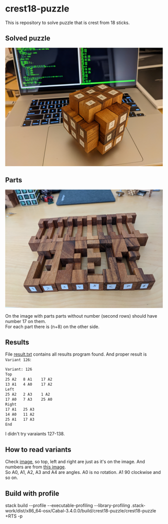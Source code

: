 # crest18-puzzle
This is repository to solve puzzle that is crest from 18 sticks.  

## Solved puzzle
![Solved 18 parts crest](./solved.jpg "Solved 18 parts crest puzzle")

## Parts
![Parts](./parts.jpg "Parts")

On the image with parts parts without number (second rows) should have number 17 on them.  
For each part there is (n+8) on the other side.  

## Results
File [result.txt](./result.txt) contains all results program found. And proper result is `Variant 126`:
```
Variant: 126
Top
25 A2	8 A1	17 A2
13 A1	4 A0	17 A2
Left
25 A2	2 A3	1 A2
17 A0	7 A3	25 A0
Right
17 A1	25 A3
14 A0	11 A2
25 A1	17 A3
End
```
I didn't try varaiants 127-138.

## How to read variants

Check [image](./crest-18-puzzle.png), so top, left and right are just as it's on the image. And numbers are from [this image](./parts.jpg).  
So A0, A1, A2, A3 and A4 are angles. A0 is no rotation. A1 90 clockwise and so on.

## Build with profile

stack build --profile --executable-profiling --library-profiling
.stack-work/dist/x86_64-osx/Cabal-3.4.0.0/build/crest18-puzzle/crest18-puzzle +RTS -p
